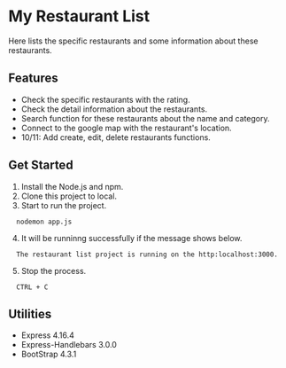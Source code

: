 # My Restaurant List
Here lists the specific restaurants and some information about these restaurants.
## Features
- Check the specific restaurants with the rating.
- Check the detail information about the restaurants. 
- Search function for these restaurants about the name and category.
- Connect to the google map with the restaurant's location.
- 10/11: Add create, edit, delete restaurants functions.
## Get Started
1. Install the Node.js and npm.
2. Clone this project to local.
3. Start to run the project.
  ```
    nodemon app.js
  ```
4. It will be runninng successfully if the message shows below.
  ```
    The restaurant list project is running on the http:localhost:3000.
  ```
5. Stop the process.
  ```
    CTRL + C
  ```
## Utilities
- Express 4.16.4
- Express-Handlebars 3.0.0
- BootStrap 4.3.1